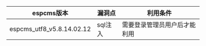 

|  espcms版本   |  漏洞点  |  利用条件  |
|  -------      | ----    |  ------  |
| espcms_utf8_v5.8.14.02.12  | sql注入 | 需要登录管理员用户后才能利用 |
